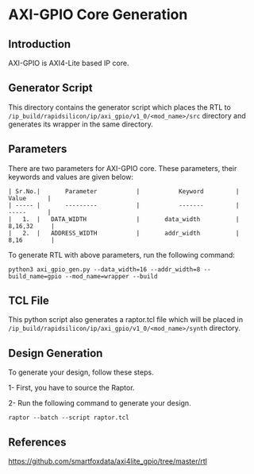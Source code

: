 # AXI-GPIO Core Generation 
## Introduction

AXI-GPIO is AXI4-Lite based IP core.


## Generator Script

This directory contains the generator script which places the RTL to `/ip_build/rapidsilicon/ip/axi_gpio/v1_0/<mod_name>/src` directory and generates its wrapper in the same directory. 

## Parameters
There are two parameters for AXI-GPIO core. These parameters, their keywords and values are given below:

    | Sr.No.|       Parameter           |           Keyword         |       Value      |
    | ----- |       ---------           |           -------         |       -----      |
    |   1.  |   DATA_WIDTH              |       data_width          |      8,16,32     |
    |   2.  |   ADDRESS_WIDTH           |       addr_width          |      8,16        |


To generate RTL with above parameters, run the following command:
```
python3 axi_gpio_gen.py --data_width=16 --addr_width=8 --build_name=gpio --mod_name=wrapper --build
```

## TCL File
This python script also generates a raptor.tcl file which will be placed in `/ip_build/rapidsilicon/ip/axi_gpio/v1_0/<mod_name>/synth` directory.

## Design Generation

To generate your design, follow these steps.

1-  First, you have to source the Raptor.

2-  Run the following command to generate your design.
```
raptor --batch --script raptor.tcl
```

## References

https://github.com/smartfoxdata/axi4lite_gpio/tree/master/rtl
